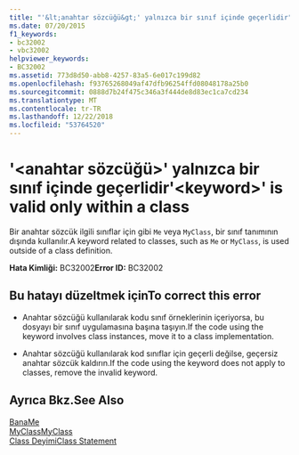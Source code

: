 ```yaml
---
title: "'&lt;anahtar sözcüğü&gt;' yalnızca bir sınıf içinde geçerlidir"
ms.date: 07/20/2015
f1_keywords:
- bc32002
- vbc32002
helpviewer_keywords:
- BC32002
ms.assetid: 773d8d50-abb8-4257-83a5-6e017c199d82
ms.openlocfilehash: f93765268049af47dfb96254ffd08048178a25b0
ms.sourcegitcommit: 0888d7b24f475c346a3f444de8d83ec1ca7cd234
ms.translationtype: MT
ms.contentlocale: tr-TR
ms.lasthandoff: 12/22/2018
ms.locfileid: "53764520"
---
```

# <a name="ltkeywordgt-is-valid-only-within-a-class"></a><span data-ttu-id="6094f-102">'&lt;anahtar sözcüğü&gt;' yalnızca bir sınıf içinde geçerlidir</span><span class="sxs-lookup"><span data-stu-id="6094f-102">'&lt;keyword&gt;' is valid only within a class</span></span>
<span data-ttu-id="6094f-103">Bir anahtar sözcük ilgili sınıflar için gibi `Me` veya `MyClass`, bir sınıf tanımının dışında kullanılır.</span><span class="sxs-lookup"><span data-stu-id="6094f-103">A keyword related to classes, such as `Me` or `MyClass`, is used outside of a class definition.</span></span>  
  
 <span data-ttu-id="6094f-104">**Hata Kimliği:** BC32002</span><span class="sxs-lookup"><span data-stu-id="6094f-104">**Error ID:** BC32002</span></span>  
  
## <a name="to-correct-this-error"></a><span data-ttu-id="6094f-105">Bu hatayı düzeltmek için</span><span class="sxs-lookup"><span data-stu-id="6094f-105">To correct this error</span></span>  
  
-   <span data-ttu-id="6094f-106">Anahtar sözcüğü kullanılarak kodu sınıf örneklerinin içeriyorsa, bu dosyayı bir sınıf uygulamasına başına taşıyın.</span><span class="sxs-lookup"><span data-stu-id="6094f-106">If the code using the keyword involves class instances, move it to a class implementation.</span></span>  
  
-   <span data-ttu-id="6094f-107">Anahtar sözcüğü kullanılarak kod sınıflar için geçerli değilse, geçersiz anahtar sözcük kaldırın.</span><span class="sxs-lookup"><span data-stu-id="6094f-107">If the code using the keyword does not apply to classes, remove the invalid keyword.</span></span>  
  
## <a name="see-also"></a><span data-ttu-id="6094f-108">Ayrıca Bkz.</span><span class="sxs-lookup"><span data-stu-id="6094f-108">See Also</span></span>  
 [<span data-ttu-id="6094f-109">Bana</span><span class="sxs-lookup"><span data-stu-id="6094f-109">Me</span></span>](~/docs/visual-basic/programming-guide/program-structure/me-my-mybase-and-myclass.md#me)  
 [<span data-ttu-id="6094f-110">MyClass</span><span class="sxs-lookup"><span data-stu-id="6094f-110">MyClass</span></span>](~/docs/visual-basic/programming-guide/program-structure/me-my-mybase-and-myclass.md#myclass)  
 [<span data-ttu-id="6094f-111">Class Deyimi</span><span class="sxs-lookup"><span data-stu-id="6094f-111">Class Statement</span></span>](../../visual-basic/language-reference/statements/class-statement.md)
